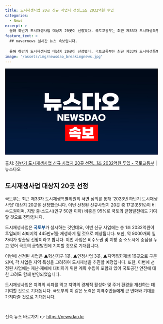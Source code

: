```yaml
---
title: 도시재생사업 20곳 신규 사업지 선정…1조 2032억원 투입
categories:
  - News
excerpt: >
  올해 하반기 도시재생사업 대상지 20곳이 선정됐다. 국토교통부는 최근 제33차 도시재생특별위원회 서면 심의를…
feature_text: >
  ## navernews 실시간 뉴스 속보입니다.

  올해 하반기 도시재생사업 대상지 20곳이 선정됐다. 국토교통부는 최근 제33차 도시재생특별위원회 서면 심의를…
image: '/assets/img/newsdao_breakingnews.jpg'
---
```


![뉴스다오 속보](/assets/img/newsdao_breakingnews.jpg)

<p>출처: <a href="https://newsdao.kr/2807" rel="dofollow">하반기 도시재생사업 신규 사업지 20곳 선정…1조 2032억원 투입 - 국토교통부</a> | 뉴스다오</p>

<h2 data-ke-size="size26">도시재생사업 대상지 20곳 선정</h2>
국토부는 최근 제33차 도시재생특별위원회 서면 심의를 통해 ‘2023년 하반기 도시재생사업’ 대상지 20곳을 선정했습니다. 이번 선정된 신규사업지 20곳 중 17곳(85%)이 비수도권이며, 지방 중·소도시(인구 50만 이하) 비중은 95%로 국토의 균형발전에도 기여할 것으로 전망됩니다.

도시재생사업은 <b><span style="color: #1a5490;">국토부</span></b>가 실시하는 것인데요, 이번 신규 사업에는 총 1조 2032억원이 투입되어 쇠퇴지역 445만㎡를 재생하게 될 것으로 예상됩니다. 또한, 약 9000개의 일자리가 창출될 전망이라고 합니다. 이번 사업은 비수도권 및 지방 중·소도시에 중점을 두고 있어 국토의 균형발전에 기여할 것으로 기대됩니다.

이번에 선정된 사업은 ▲혁신지구 1곳, ▲인정사업 3곳, ▲지역특화재생 16곳으로 구분되며, 각 사업은 지역 특성을 고려하여 도시재생을 추진할 예정입니다. 또한, 이번에 선정된 사업에는 재난·재해에 대비하기 위한 계획 수립이 포함돼 있어 국토공간 안전에 대한 고려도 함께 반영되었습니다.

도시재생사업은 지역의 쇠퇴를 막고 지역의 경제적 활성화 및 주거 환경을 개선하는 데 기여할 것으로 기대됩니다. 국토부의 이 같은 노력은 지역주민들에게 큰 변화와 기대를 가져다줄 것으로 기대됩니다.  <p data-ke-size="size16">&nbsp;</p> 

신속 뉴스 바로가기 👉 <a href="https://newsdao.kr" rel="dofollow">https://newsdao.kr</a>


